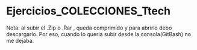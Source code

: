 # Ejercicios_COLECCIONES_Ttech
Nota: al subir el .Zip o .Rar , queda comprimido y para abrirlo debo descargarlo. Por eso, cuando lo queria subir desde la consola(GitBash) no me dejaba.
